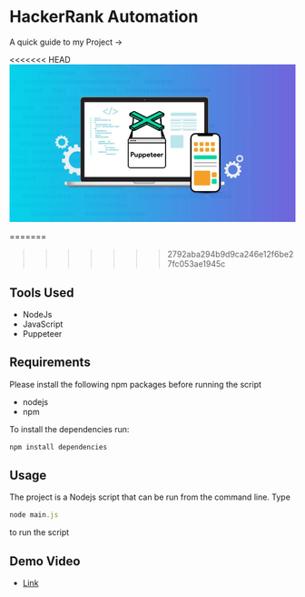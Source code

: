 # HackerRank Automation

A quick guide to my Project ->

<<<<<<< HEAD
<img src ="/image.webp">


=======
>>>>>>> 2792aba294b9d9ca246e12f6be27fc053ae1945c
## Tools Used

- NodeJs
- JavaScript
- Puppeteer

## Requirements

Please install the following npm packages before running the script

- nodejs
- npm

To install the dependencies run:

```js
npm install dependencies
```

## Usage

The project is a Nodejs script that can be run from the command line.
Type 

```js
node main.js
``` 
to run the script

## Demo Video

- [Link](https://app.gemoo.com/share/home?codeId=v69lXZojRpyzl)
